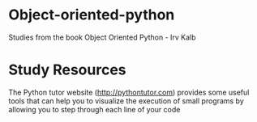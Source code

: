 # Object-oriented-python
Studies from the book Object Oriented Python - Irv Kalb

# Study Resources
The Python tutor website (http://pythontutor.com) provides some useful tools that can help you to visualize the execution of small programs by allowing you to step through each line of your code